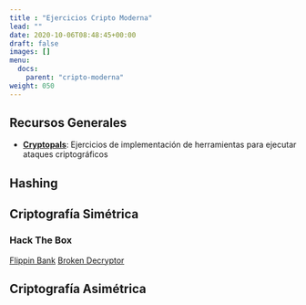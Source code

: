 ```yaml
---
title : "Ejercicios Cripto Moderna"
lead: ""
date: 2020-10-06T08:48:45+00:00
draft: false
images: []
menu:
  docs:
    parent: "cripto-moderna"
weight: 050
---
```


## Recursos Generales

* [**Cryptopals**](https://cryptopals.com/): Ejercicios de implementación de herramientas para ejecutar ataques criptográficos

## Hashing



## Criptografía Simétrica

### Hack The Box

[Flippin Bank](https://app.hackthebox.eu/challenges/Flippin-Bank)
[Broken Decryptor](https://app.hackthebox.eu/challenges/Broken-Decryptor)

## Criptografía Asimétrica
